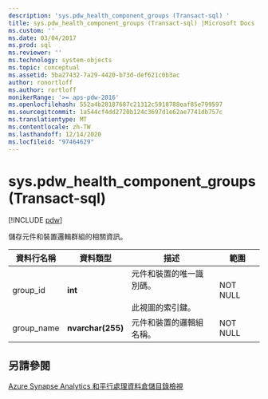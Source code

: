 ```yaml
---
description: 'sys.pdw_health_component_groups (Transact-sql) '
title: sys.pdw_health_component_groups (Transact-sql) |Microsoft Docs
ms.custom: ''
ms.date: 03/04/2017
ms.prod: sql
ms.reviewer: ''
ms.technology: system-objects
ms.topic: conceptual
ms.assetid: 5ba27432-7a29-4420-b73d-def621c0b3ac
author: ronortloff
ms.author: rortloff
monikerRange: '>= aps-pdw-2016'
ms.openlocfilehash: 552a4b28187687c21312c5918788eaf85e799597
ms.sourcegitcommit: 1a544cf4dd2720b124c3697d1e62ae7741db757c
ms.translationtype: MT
ms.contentlocale: zh-TW
ms.lasthandoff: 12/14/2020
ms.locfileid: "97464629"
---
```

# <a name="syspdw_health_component_groups-transact-sql"></a>sys.pdw_health_component_groups (Transact-sql) 
[!INCLUDE [pdw](../../includes/applies-to-version/pdw.md)]

  儲存元件和裝置邏輯群組的相關資訊。  
  
|資料行名稱|資料類型|描述|範圍|  
|-----------------|---------------|-----------------|-----------|  
|group_id|**int**|元件和裝置的唯一識別碼。<br /><br /> 此視圖的索引鍵。|NOT NULL|  
|group_name|**nvarchar(255)**|元件和裝置的邏輯組名稱。|NOT NULL|  
  
## <a name="see-also"></a>另請參閱  
 [Azure Synapse Analytics 和平行處理資料倉儲目錄檢視](../../relational-databases/system-catalog-views/sql-data-warehouse-and-parallel-data-warehouse-catalog-views.md)  
  
  
